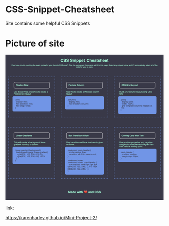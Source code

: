 # CSS-Snippet-Cheatsheet


Site contains some helpful CSS Snippets

# Picture of site

![Webiste pic](./pic/pic.png)

link:

https://karenharley.github.io/Mini-Project-2/
